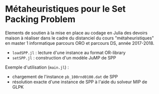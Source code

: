 # Métaheuristiques pour le Set Packing Problem

Elements de soutien à la mise en place au codage en Julia des devoirs maison à réaliser dans le cadre du distanciel du cours "métaheuristiques" en master 1 informatique parcours ORO et parcours DS, année 2017-2018.

- `loadSPP.jl` : lecture d'une instance au format OR-library
- `setSPP.jl` : construction d'un modèle JuMP de SPP

Exemple d'utilisation (`main.jl`) :
- chargement de l'instance `pb_100rnd0100.dat` de SPP
- résolution exacte d'une instance de SPP à l'aide du solveur MIP de GLPK
